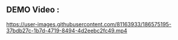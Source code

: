 
## DEMO Video : 


https://user-images.githubusercontent.com/81163933/186575195-37bdb27c-1b7d-4719-8494-4d2eebc2fc49.mp4

